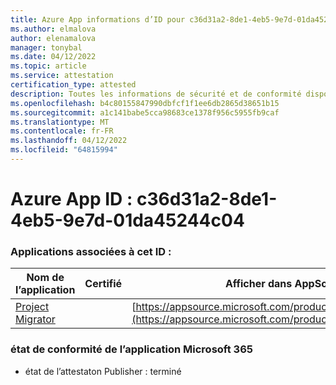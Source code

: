 ```yaml
---
title: Azure App informations d’ID pour c36d31a2-8de1-4eb5-9e7d-01da45244c04
ms.author: elmalova
author: elenamalova
manager: tonybal
ms.date: 04/12/2022
ms.topic: article
ms.service: attestation
certification_type: attested
description: Toutes les informations de sécurité et de conformité disponibles pour c36d31a2-8de1-4eb5-9e7d-01da45244c04.
ms.openlocfilehash: b4c80155847990dbfcf1f1ee6db2865d38651b15
ms.sourcegitcommit: a1c141babe5cca98683ce1378f956c5955fb9caf
ms.translationtype: MT
ms.contentlocale: fr-FR
ms.lasthandoff: 04/12/2022
ms.locfileid: "64815994"
---
```

# <a name="azure-app-id-c36d31a2-8de1-4eb5-9e7d-01da45244c04"></a>Azure App ID : c36d31a2-8de1-4eb5-9e7d-01da45244c04


### <a name="apps-associated-with-this-id"></a>Applications associées à cet ID :
| **Nom de l’application** | **Certifié** | **Afficher dans AppSource** |
|--------------|---------------|-----------------------|
| [Project Migrator](../forward/WA200003160.md) |  | [https://appsource.microsoft.com/product/office/WA200003160](https://appsource.microsoft.com/product/office/WA200003160) |

### <a name="microsoft-365-app-compliance-status"></a>état de conformité de l’application Microsoft 365
- état de l’attestaton Publisher : terminé
